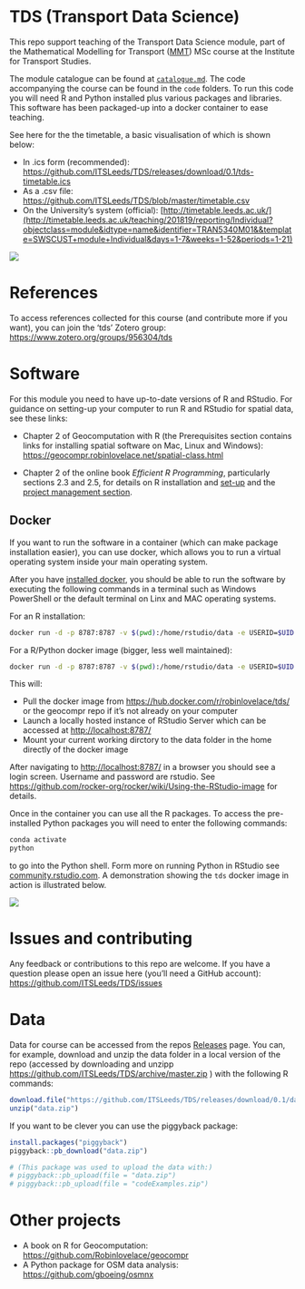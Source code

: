 
<!-- README.md is generated from README.Rmd. Please edit that file -->

# TDS (Transport Data Science)

This repo support teaching of the Transport Data Science module, part of
the Mathematical Modelling for Transport
([MMT](http://www.its.leeds.ac.uk/courses/masters/msc-mathematical-modelling-transport/))
MSc course at the Institute for Transport Studies.

The module catalogue can be found at
[`catalogue.md`](https://github.com/ITSLeeds/TDS/blob/master/catalogue.md).
The code accompanying the course can be found in the `code` folders. To
run this code you will need R and Python installed plus various packages
and libraries. This software has been packaged-up into a docker
container to ease teaching.

See here for the the timetable, a basic visualisation of which is shown
below:

  - In .ics form (recommended):
    <https://github.com/ITSLeeds/TDS/releases/download/0.1/tds-timetable.ics>
  - As a .csv file:
    <https://github.com/ITSLeeds/TDS/blob/master/timetable.csv>
  - On the University’s system (official):
    [http://timetable.leeds.ac.uk/](http://timetable.leeds.ac.uk/teaching/201819/reporting/Individual?objectclass=module&idtype=name&identifier=TRAN5340M01&&template=SWSCUST+module+Individual&days=1-7&weeks=1-52&periods=1-21)

![](timetable.png)<!-- -->

# References

To access references collected for this course (and contribute more if
you want), you can join the ‘tds’ Zotero group:
<https://www.zotero.org/groups/956304/tds>

# Software

For this module you need to have up-to-date versions of R and RStudio.
For guidance on setting-up your computer to run R and RStudio for
spatial data, see these links:

  - Chapter 2 of Geocomputation with R (the Prerequisites section
    contains links for installing spatial software on Mac, Linux and
    Windows): <https://geocompr.robinlovelace.net/spatial-class.html>

  - Chapter 2 of the online book *Efficient R Programming*, particularly
    sections 2.3 and 2.5, for details on R installation and
    [set-up](https://csgillespie.github.io/efficientR/set-up.html) and
    the [project management
    section](https://csgillespie.github.io/efficientR/set-up.html#project-management).

## Docker

If you want to run the software in a container (which can make package
installation easier), you can use docker, which allows you to run a
virtual operating system inside your main operating system.

After you have [installed docker](https://docs.docker.com/install/), you
should be able to run the software by executing the following commands
in a terminal such as Windows PowerShell or the default terminal on Linx
and MAC operating systems.

For an R
installation:

``` bash
docker run -d -p 8787:8787 -v $(pwd):/home/rstudio/data -e USERID=$UID -e PASSWORD=pickASafePassWord --name rstudio robinlovelace/geocompr
```

For a R/Python docker image (bigger, less well
maintained):

``` bash
docker run -d -p 8787:8787 -v $(pwd):/home/rstudio/data -e USERID=$UID -e PASSWORD=pickASafePassWord --name rstudio robinlovelace/tds  
```

This will:

  - Pull the docker image from
    <https://hub.docker.com/r/robinlovelace/tds/> or the geocompr repo
    if it’s not already on your computer
  - Launch a locally hosted instance of RStudio Server which can be
    accessed at <http://localhost:8787/>
  - Mount your current working dirctory to the data folder in the home
    directly of the docker image

After navigating to <http://localhost:8787/> in a browser you should see
a login screen. Username and password are rstudio. See
<https://github.com/rocker-org/rocker/wiki/Using-the-RStudio-image> for
details.

Once in the container you can use all the R packages. To access the
pre-installed Python packages you will need to enter the following
commands:

``` bash
conda activate
python
```

to go into the Python shell. Form more on running Python in RStudio see
[community.rstudio.com](https://community.rstudio.com/t/r-python-in-ide/279).
A demonstration showing the `tds` docker image in action is illustrated
below.

![](https://user-images.githubusercontent.com/1825120/43570979-a41791c2-9633-11e8-9edd-f3e11bc884c1.gif)

# Issues and contributing

Any feedback or contributions to this repo are welcome. If you have a
question please open an issue here (you’ll need a GitHub account):
<https://github.com/ITSLeeds/TDS/issues>

# Data

Data for course can be accessed from the repos
[Releases](https://github.com/ITSLeeds/TDS/releases) page. You can, for
example, download and unzip the data folder in a local version of the
repo (accessed by downloading and unzipp
<https://github.com/ITSLeeds/TDS/archive/master.zip> ) with the
following R
commands:

``` r
download.file("https://github.com/ITSLeeds/TDS/releases/download/0.1/data.zip", destfile = "data.zip")
unzip("data.zip")
```

If you want to be clever you can use the piggyback package:

``` r
install.packages("piggyback")
piggyback::pb_download("data.zip")

# (This package was used to upload the data with:)
# piggyback::pb_upload(file = "data.zip")
# piggyback::pb_upload(file = "codeExamples.zip")
```

# Other projects

  - A book on R for Geocomputation:
    <https://github.com/Robinlovelace/geocompr>
  - A Python package for OSM data analysis:
    <https://github.com/gboeing/osmnx>

<!-- # Building the website -->

<!-- To publish the slides and other content online, the following commands were used: -->
